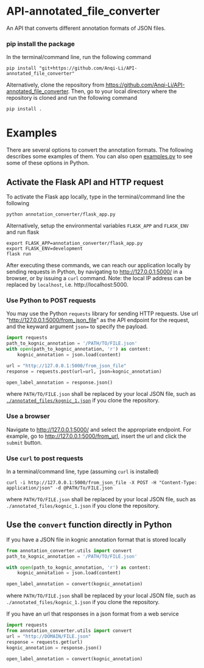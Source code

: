 # API-annotated_file_converter
An API that converts different annotation formats of JSON files.

### pip install the package
In the terminal/command line, run the following command
```
pip install "git+https://github.com/Anqi-Li/API-annotated_file_converter"
```

Alternatively, clone the repository from https://github.com/Anqi-Li/API-annotated_file_converter. Then, go to your local directory where the repository is cloned and run the following command
```
pip install .
```

# Examples
There are several options to convert the annotation formats. The following describes some examples of them. You can also open [examples.py](annotation_converter/examples.py) to see some of these options in Python.

## Activate the Flask API and HTTP request
To activate the Flask app locally, type in the terminal/command line the following
```
python annotation_converter/flask_app.py
```
Alternatively, setup the environmental variables `FLASK_APP` and `FLASK_ENV` and run flask
```
export FLASK_APP=annotation_converter/flask_app.py
export FLASK_ENV=development
flask run
```

After executing these commands, we can reach our application locally by sending requests in Python, by navigating to http://127.0.0.1:5000/ in a browser, or by issuing a `curl` command. Note: the local IP address can be replaced by `localhost`, i.e. http://localhost:5000. 

### Use Python to POST requests
You may use the Python `requests` library for sending HTTP requests. Use url "http://127.0.0.1:5000/from_json_file" as the API endpoint for the request, and the keyward argument `json=` to specify the payload.
```Python
import requests
path_to_kognic_annotation = '/PATH/TO/FILE.json'
with open(path_to_kognic_annotation, 'r') as content:
    kognic_annotation = json.load(content)

url = "http://127.0.0.1:5000/from_json_file"
response = requests.post(url=url, json=kognic_annotation)

open_label_annotation = response.json()
```
where `PATH/TO/FILE.json` shall be replaced by your local JSON file, such as [`./annotated_files/kognic_1.json`](./annotated_files/kognic_1.json) if you clone the repository.

### Use a browser
Navigate to http://127.0.0.1:5000/ and select the appropriate endpoint.
For example, go to http://127.0.0.1:5000/from_url, insert the url and click the `submit` button.

### Use `curl` to post requests
In a terminal/command line, type (assuming `curl` is installed)
```
curl -i http://127.0.0.1:5000/from_json_file -X POST -H "Content-Type: application/json" -d @PATH/To/FILE.json
```
where `PATH/TO/FILE.json` shall be replaced by your local JSON file, such as `./annotated_files/kognic_1.json` if you clone the repository.

## Use the `convert` function directly in Python
If you have a JSON file in kognic annotation format that is stored locally
```python
from annotation_converter.utils import convert
path_to_kognic_annotation = '/PATH/TO/FILE.json'

with open(path_to_kognic_annotation, 'r') as content:
    kognic_annotation = json.load(content)

open_label_annotation = convert(kognic_annotation)
```
where `PATH/TO/FILE.json` shall be replaced by your local JSON file, such as `./annotated_files/kognic_1.json` if you clone the repository.

If you have an url that responses in a json format from a web service
```python
import requests
from annotation_converter.utils import convert
url = "http://DOMAIN/FILE.json" 
response = requests.get(url)
kognic_annotation = response.json()

open_label_annotation = convert(kognic_annotation)

```